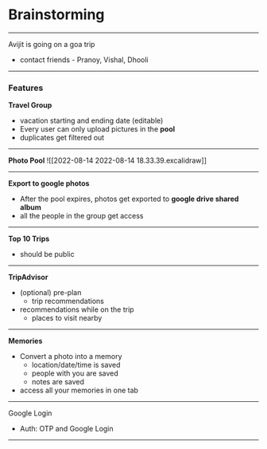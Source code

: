 # Brainstorming
___
Avijit is going on a goa trip
- contact friends - Pranoy, Vishal, Dhooli



___
### Features

**Travel Group**
- vacation starting and ending date (editable)
- Every user can only upload pictures in the **pool**
- duplicates get filtered out

___
**Photo Pool**
![[2022-08-14 2022-08-14 18.33.39.excalidraw]]

___
**Export to google photos**
- After the pool expires, photos get exported to **google drive shared album**
- all the people in the group get access

___
**Top 10 Trips**
- should be public

___
**TripAdvisor**
- (optional) pre-plan
	- trip recommendations
- recommendations while on the trip
	- places to visit nearby

___
**Memories**
- Convert a photo into a memory
	- location/date/time is saved
	- people with you are saved
	- notes are saved
- access all your memories in one tab

___
Google Login
- Auth: OTP and Google Login


___